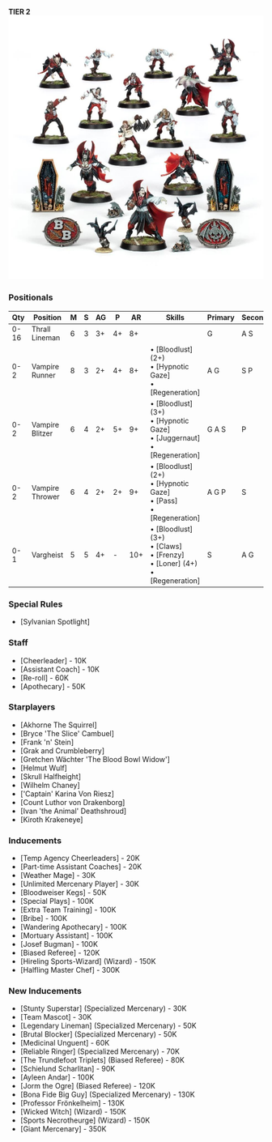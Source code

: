 ﻿**TIER 2**
![](../media/teams/BBVampires.jpg)

### Positionals

| Qty  | Position        | M | S | AG | P  | AR  | Skills                                                                    | Primary | Secondary | Cost |
| ---- | --------------- | - | - | -- | -- | --- | ------------------------------------------------------------------------- | ------- | --------- | ---- |
| 0-16 | Thrall Lineman  | 6 | 3 | 3+ | 4+ | 8+  |                                                                           | G       | A S       | 40K  |
| 0-2  | Vampire Runner  | 8 | 3 | 2+ | 4+ | 8+  | • [Bloodlust] (2+)<br />• [Hypnotic Gaze] <br />• [Regeneration]                      | A G     | S P       | 100K |
| 0-2  | Vampire Blitzer | 6 | 4 | 2+ | 5+ | 9+  | • [Bloodlust] (3+) <br /> • [Hypnotic Gaze] <br /> • [Juggernaut] <br /> • [Regeneration] | G A S   | P         | 110K |
| 0-2  | Vampire Thrower | 6 | 4 | 2+ | 2+ | 9+  | • [Bloodlust] (2+) <br /> • [Hypnotic Gaze] <br /> • [Pass] <br /> • [Regeneration]       | A G P   | S         | 110K |
| 0-1  | Vargheist       | 5 | 5 | 4+ | \- | 10+ | • [Bloodlust] (3+) <br /> • [Claws] <br /> • [Frenzy] <br /> • [Loner] (4+) <br /> • [Regeneration] | S       | A G       | 150K |

### Special Rules

* [Sylvanian Spotlight]

### Staff

* [Cheerleader] - 10K
* [Assistant Coach] - 10K
* [Re-roll] - 60K
* [Apothecary]  - 50K

### Starplayers

* [Akhorne The Squirrel]
* [Bryce 'The Slice' Cambuel]
* [Frank 'n' Stein]
* [Grak and Crumbleberry]
* [Gretchen Wächter 'The Blood Bowl Widow']
* [Helmut Wulf]
* [Skrull Halfheight]
* [Wilhelm Chaney]
* ['Captain' Karina Von Riesz]
* [Count Luthor von Drakenborg]
* [Ivan 'the Animal' Deathshroud]
* [Kiroth Krakeneye]

### Inducements

* [Temp Agency Cheerleaders] - 20K
* [Part-time Assistant Coaches] - 20K
* [Weather Mage] - 30K
* [Unlimited Mercenary Player] - 30K
* [Bloodweiser Kegs] - 50K
* [Special Plays] - 100K
* [Extra Team Training] - 100K
* [Bribe] - 100K
* [Wandering Apothecary] - 100K
* [Mortuary Assistant] - 100K
* [Josef Bugman] - 100K
* [Biased Referee] - 120K
* [Hireling Sports-Wizard] (Wizard) - 150K
* [Halfling Master Chef] - 300K

### New Inducements

* [Stunty Superstar] (Specialized Mercenary) - 30K
* [Team Mascot] - 30K
* [Legendary Lineman] (Specialized Mercenary) - 50K
* [Brutal Blocker] (Specialized Mercenary) - 50K
* [Medicinal Unguent] - 60K
* [Reliable Ringer] (Specialized Mercenary) - 70K
* [The Trundlefoot Triplets] (Biased Referee) - 80K
* [Schielund Scharlitan] - 90K
* [Ayleen Andar] - 100K
* [Jorm the Ogre] (Biased Referee) - 120K
* [Bona Fide Big Guy] (Specialized Mercenary) - 130K
* [Professor Frönkelheim] - 130K
* [Wicked Witch] (Wizard) - 150K
* [Sports Necrotheurge] (Wizard) - 150K
* [Giant Mercenary] - 350K

